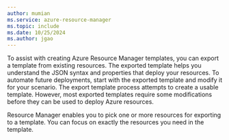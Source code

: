 ```yaml
---
author: mumian
ms.service: azure-resource-manager
ms.topic: include
ms.date: 10/25/2024
ms.author: jgao
---
```


To assist with creating Azure Resource Manager templates, you can export a template from existing resources. The exported template helps you understand the JSON syntax and properties that deploy your resources. To automate future deployments, start with the exported template and modify it for your scenario. The export template process attempts to create a usable template. However, most exported templates require some modifications before they can be used to deploy Azure resources.

Resource Manager enables you to pick one or more resources for exporting to a template. You can focus on exactly the resources you need in the template.